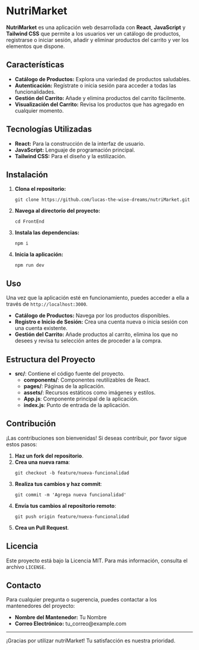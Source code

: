 <h1>NutriMarket</h1>

  <p><strong>NutriMarket</strong> es una aplicación web desarrollada con <strong>React</strong>, <strong>JavaScript</strong> y <strong>Tailwind CSS</strong> que permite a los usuarios ver un catálogo de productos, registrarse o iniciar sesión, añadir y eliminar productos del carrito y ver los elementos que dispone.</p>

  <h2>Características</h2>

  <ul>
    <li><strong>Catálogo de Productos:</strong> Explora una variedad de productos saludables.</li>
    <li><strong>Autenticación:</strong> Regístrate o inicia sesión para acceder a todas las funcionalidades.</li>
    <li><strong>Gestión del Carrito:</strong> Añade y elimina productos del carrito fácilmente.</li>
    <li><strong>Visualización del Carrito:</strong> Revisa los productos que has agregado en cualquier momento.</li>
  </ul>

  <h2>Tecnologías Utilizadas</h2>

  <ul>
    <li><strong>React:</strong> Para la construcción de la interfaz de usuario.</li>
    <li><strong>JavaScript:</strong> Lenguaje de programación principal.</li>
    <li><strong>Tailwind CSS:</strong> Para el diseño y la estilización.</li>
  </ul>

  <h2>Instalación</h2>

  <ol>
    <li><strong>Clona el repositorio:</strong>
      <pre><code>git clone https://github.com/lucas-the-wise-dreams/nutriMarket.git</code></pre>
    </li>
    <li><strong>Navega al directorio del proyecto:</strong>
      <pre><code>cd FrontEnd</code></pre>
    </li>
    <li><strong>Instala las dependencias:</strong>
      <pre><code>npm i</code></pre>
    </li>
    <li><strong>Inicia la aplicación:</strong>
      <pre><code>npm run dev</code></pre>
    </li>
  </ol>

  <h2>Uso</h2>

  <p>Una vez que la aplicación esté en funcionamiento, puedes acceder a ella a través de <code>http://localhost:3000</code>.</p>

  <ul>
    <li><strong>Catálogo de Productos:</strong> Navega por los productos disponibles.</li>
    <li><strong>Registro e Inicio de Sesión:</strong> Crea una cuenta nueva o inicia sesión con una cuenta existente.</li>
    <li><strong>Gestión del Carrito:</strong> Añade productos al carrito, elimina los que no desees y revisa tu selección antes de proceder a la compra.</li>
  </ul>

  <h2>Estructura del Proyecto</h2>

  <ul>
    <li><strong>src/</strong>: Contiene el código fuente del proyecto.
      <ul>
        <li><strong>components/</strong>: Componentes reutilizables de React.</li>
        <li><strong>pages/</strong>: Páginas de la aplicación.</li>
        <li><strong>assets/</strong>: Recursos estáticos como imágenes y estilos.</li>
        <li><strong>App.js</strong>: Componente principal de la aplicación.</li>
        <li><strong>index.js</strong>: Punto de entrada de la aplicación.</li>
      </ul>
    </li>
  </ul>

  <h2>Contribución</h2>

  <p>¡Las contribuciones son bienvenidas! Si deseas contribuir, por favor sigue estos pasos:</p>

  <ol>
    <li><strong>Haz un fork del repositorio</strong>.</li>
    <li><strong>Crea una nueva rama</strong>:
      <pre><code>git checkout -b feature/nueva-funcionalidad</code></pre>
    </li>
    <li><strong>Realiza tus cambios y haz commit</strong>:
      <pre><code>git commit -m 'Agrega nueva funcionalidad'</code></pre>
    </li>
    <li><strong>Envía tus cambios al repositorio remoto</strong>:
      <pre><code>git push origin feature/nueva-funcionalidad</code></pre>
    </li>
    <li><strong>Crea un Pull Request</strong>.</li>
  </ol>

  <h2>Licencia</h2>

  <p>Este proyecto está bajo la Licencia MIT. Para más información, consulta el archivo <code>LICENSE</code>.</p>

  <h2>Contacto</h2>

  <p>Para cualquier pregunta o sugerencia, puedes contactar a los mantenedores del proyecto:</p>

  <ul>
    <li><strong>Nombre del Mantenedor:</strong> Tu Nombre</li>
    <li><strong>Correo Electrónico:</strong> tu_correo@example.com</li>
  </ul>

  <hr>

  <p>¡Gracias por utilizar nutriMarket! Tu satisfacción es nuestra prioridad.</p>
